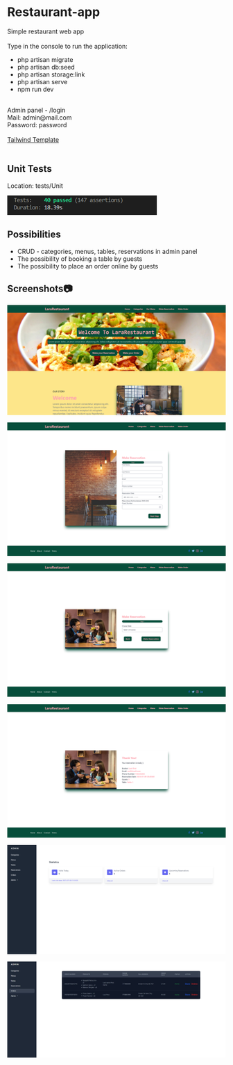 # Restaurant-app

Simple restaurant web app
<br><br>
Type in the console to run the application:
<br>
- php artisan migrate<br>
- php artisan db:seed<br>
- php artisan storage:link<br>
- php artisan serve<br>
- npm run dev
<br>
Admin panel - /login<br>
Mail: admin@mail.com<br>
Password: password
<br><br>
<a href="https://same616.gumroad.com/l/ehghk">Tailwind Template</a>
<br><br>

## Unit Tests
Location: tests/Unit

![7](https://raw.githubusercontent.com/kcreds/Restaurant-app/main/Screen/tests.PNG)

## Possibilities
<ul>
  <li>CRUD - categories, menus, tables, reservations in admin panel</li>
  <li>The possibility of booking a table by guests</li>
  <li>The possibility to place an order online by guests</li>
</ul>


## Screenshots:camera:

 
![1](https://github.com/kcreds/Restaurant-app/blob/main/Screen/1.png?raw=true)

![2](https://github.com/kcreds/Restaurant-app/blob/main/Screen/2.png?raw=true)

![3](https://github.com/kcreds/Restaurant-app/blob/main/Screen/3.png?raw=true)

![4](https://github.com/kcreds/Restaurant-app/blob/main/Screen/4.png?raw=true)

![5](https://github.com/kcreds/Restaurant-app/blob/main/Screen/5.png?raw=true)

![6](https://github.com/kcreds/Restaurant-app/blob/main/Screen/6.JPG?raw=true)

 
